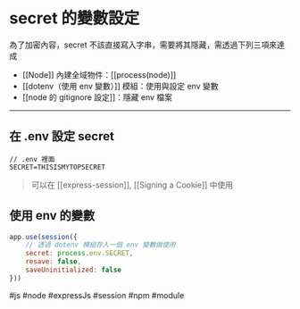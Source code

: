 # secret 的變數設定
為了加密內容，secret 不該直接寫入字串，需要將其隱藏，需透過下列三項來達成
- [[Node]] 內建全域物件：[[process(node)]]
- [[dotenv（使用 env 變數）]] 模組：使用與設定 env 變數 
- [[node 的 gitignore 設定]]：隱藏 env 檔案

---

## 在 .env 設定 secret 
```
// .env 裡面
SECRET=THISISMYTOPSECRET
```
> 可以在 [[express-session]], [[Signing a Cookie]] 中使用

## 使用 env 的變數
```js
app.use(session({
	// 透過 dotenv 模組存入一個 env 變數做使用
	secret: process.env.SECRET,
	resave: false,
	saveUninitialized: false
}))
```



#js #node #expressJs #session #npm #module 